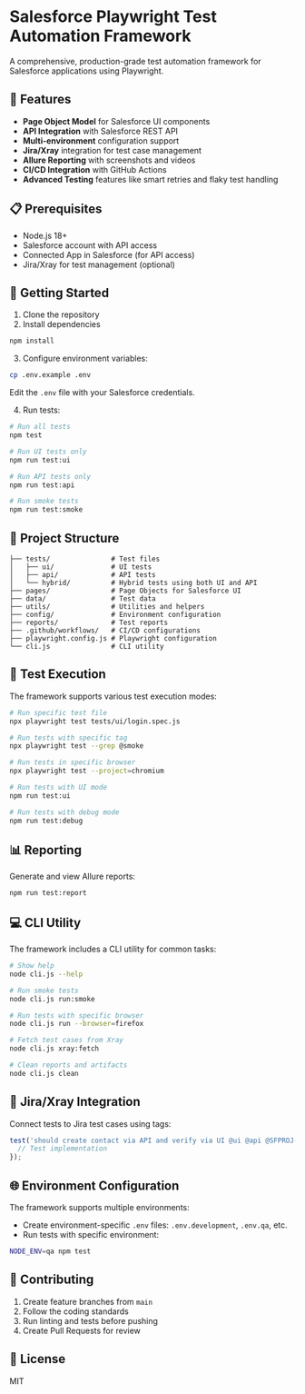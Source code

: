 # Salesforce Playwright Test Automation Framework

A comprehensive, production-grade test automation framework for Salesforce applications using Playwright.

## 🔧 Features

- **Page Object Model** for Salesforce UI components
- **API Integration** with Salesforce REST API
- **Multi-environment** configuration support
- **Jira/Xray** integration for test case management
- **Allure Reporting** with screenshots and videos
- **CI/CD Integration** with GitHub Actions
- **Advanced Testing** features like smart retries and flaky test handling

## 📋 Prerequisites

- Node.js 18+
- Salesforce account with API access
- Connected App in Salesforce (for API access)
- Jira/Xray for test management (optional)

## 🚀 Getting Started

1. Clone the repository
2. Install dependencies

```bash
npm install
```

3. Configure environment variables:

```bash
cp .env.example .env
```

Edit the `.env` file with your Salesforce credentials.

4. Run tests:

```bash
# Run all tests
npm test

# Run UI tests only
npm run test:ui

# Run API tests only
npm run test:api

# Run smoke tests
npm run test:smoke
```

## 📁 Project Structure

```
├── tests/               # Test files
│   ├── ui/              # UI tests
│   ├── api/             # API tests
│   └── hybrid/          # Hybrid tests using both UI and API
├── pages/               # Page Objects for Salesforce UI
├── data/                # Test data
├── utils/               # Utilities and helpers
├── config/              # Environment configuration
├── reports/             # Test reports
├── .github/workflows/   # CI/CD configurations
├── playwright.config.js # Playwright configuration
└── cli.js               # CLI utility
```

## 🔄 Test Execution

The framework supports various test execution modes:

```bash
# Run specific test file
npx playwright test tests/ui/login.spec.js

# Run tests with specific tag
npx playwright test --grep @smoke

# Run tests in specific browser
npx playwright test --project=chromium

# Run tests with UI mode
npm run test:ui

# Run tests with debug mode
npm run test:debug
```

## 📊 Reporting

Generate and view Allure reports:

```bash
npm run test:report
```

## 💻 CLI Utility

The framework includes a CLI utility for common tasks:

```bash
# Show help
node cli.js --help

# Run smoke tests
node cli.js run:smoke

# Run tests with specific browser
node cli.js run --browser=firefox

# Fetch test cases from Xray
node cli.js xray:fetch

# Clean reports and artifacts
node cli.js clean
```

## 🔗 Jira/Xray Integration

Connect tests to Jira test cases using tags:

```javascript
test('should create contact via API and verify via UI @ui @api @SFPROJ-123', async ({ page }) => {
  // Test implementation
});
```

## 🌐 Environment Configuration

The framework supports multiple environments:

- Create environment-specific `.env` files: `.env.development`, `.env.qa`, etc.
- Run tests with specific environment:

```bash
NODE_ENV=qa npm test
```

## 🤝 Contributing

1. Create feature branches from `main`
2. Follow the coding standards
3. Run linting and tests before pushing
4. Create Pull Requests for review

## 📄 License

MIT